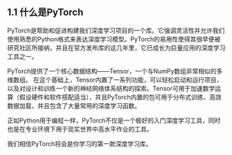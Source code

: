 ## 1.1 什么是PyTorch

PyTorch是帮助和促进构建我们深度学习项目的一个库。它强调灵活性并允许我们使用熟悉的Python格式来表达深度学习模型。PyTorch的易用性使得其很早便被研究社区所接纳，并且在官方发布库的这几年里，它已成长为巨量应用的深度学习工具之一。

PyTorch提供了一个核心数据结构——Tensor，一个与NumPy数组非常相似的多维数组。 在这个基础上，Tensor内置了一系列功能，可以轻松启动和运行项目，以及对设计和训练一个新的神经网络体系结构的探索。Tensor可用于加速数学运算（假设硬件和软件搭配适当），并且PyTorch内置的包可用于分布式训练、高效数据加载，并且包含了大量常用的深度学习函数。

正如Python用于编程一样，PyTorch不仅是一个极好的入门深度学习工具，同时也是在专业环境下用于现实世界中高水平作业的工具。

我们相信PyTorch将会是你学习的第一款深度学习库。
